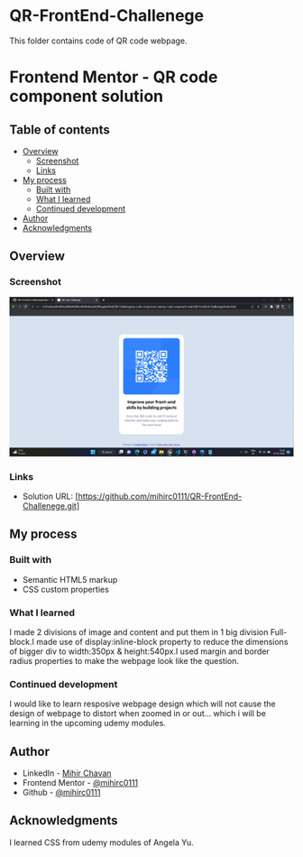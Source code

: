 # QR-FrontEnd-Challenege
This folder contains code of QR code webpage.

# Frontend Mentor - QR code component solution


## Table of contents

- [Overview](#overview)
  - [Screenshot](#screenshot)
  - [Links](#links)
- [My process](#my-process)
  - [Built with](#built-with)
  - [What I learned](#what-i-learned)
  - [Continued development](#continued-development)
- [Author](#author)
- [Acknowledgments](#acknowledgments)


## Overview

### Screenshot

![Ss of Webpage](images\Desktop-100%-view-QR-screenshot.png)

### Links

- Solution URL: [https://github.com/mihirc0111/QR-FrontEnd-Challenege.git]
<!-- - Live Site URL: [Add live site URL here](https://your-live-site-url.com) -->

## My process

### Built with

- Semantic HTML5 markup
- CSS custom properties

### What I learned

I made 2  divisions of image and content and put them in 1 big division Full-block.I made use of display:inline-block property to reduce the dimensions of bigger div to width:350px & height:540px.I used margin and border radius properties to make the webpage look like the question.

### Continued development

I would like to learn resposive webpage design which will not cause the design of webpage to distort when zoomed  in or out... which i will be learning in the upcoming udemy modules.

## Author

- LinkedIn - [Mihir Chavan](https://www.linkedin.com/in/mihir-chavan-643615234/)
- Frontend Mentor - [@mihirc0111](https://www.frontendmentor.io/profile/mihirc0111)
- Github - [@mihirc0111](https://github.com/mihirc0111)

## Acknowledgments

I learned CSS from udemy modules of Angela Yu.


